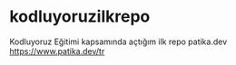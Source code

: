 # kodluyoruzilkrepo
Kodluyoruz Eğitimi kapsamında açtığım ilk repo
patika.dev 
https://www.patika.dev/tr
